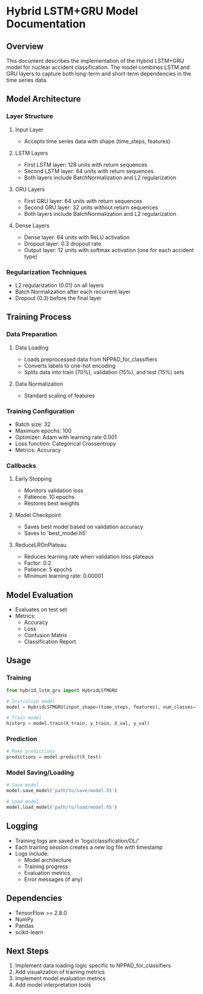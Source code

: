 # Hybrid LSTM+GRU Model Documentation

## Overview
This document describes the implementation of the Hybrid LSTM+GRU model for nuclear accident classification. The model combines LSTM and GRU layers to capture both long-term and short-term dependencies in the time series data.

## Model Architecture

### Layer Structure
1. Input Layer
   - Accepts time series data with shape (time_steps, features)

2. LSTM Layers
   - First LSTM layer: 128 units with return sequences
   - Second LSTM layer: 64 units with return sequences
   - Both layers include BatchNormalization and L2 regularization

3. GRU Layers
   - First GRU layer: 64 units with return sequences
   - Second GRU layer: 32 units without return sequences
   - Both layers include BatchNormalization and L2 regularization

4. Dense Layers
   - Dense layer: 64 units with ReLU activation
   - Dropout layer: 0.3 dropout rate
   - Output layer: 12 units with softmax activation (one for each accident type)

### Regularization Techniques
- L2 regularization (0.01) on all layers
- Batch Normalization after each recurrent layer
- Dropout (0.3) before the final layer

## Training Process

### Data Preparation
1. Data Loading
   - Loads preprocessed data from NPPAD_for_classifiers
   - Converts labels to one-hot encoding
   - Splits data into train (70%), validation (15%), and test (15%) sets

2. Data Normalization
   - Standard scaling of features

### Training Configuration
- Batch size: 32
- Maximum epochs: 100
- Optimizer: Adam with learning rate 0.001
- Loss function: Categorical Crossentropy
- Metrics: Accuracy

### Callbacks
1. Early Stopping
   - Monitors validation loss
   - Patience: 10 epochs
   - Restores best weights

2. Model Checkpoint
   - Saves best model based on validation accuracy
   - Saves to 'best_model.h5'

3. ReduceLROnPlateau
   - Reduces learning rate when validation loss plateaus
   - Factor: 0.2
   - Patience: 5 epochs
   - Minimum learning rate: 0.00001

## Model Evaluation
- Evaluates on test set
- Metrics:
  - Accuracy
  - Loss
  - Confusion Matrix
  - Classification Report

## Usage

### Training
```python
from hybrid_lstm_gru import HybridLSTMGRU

# Initialize model
model = HybridLSTMGRU(input_shape=(time_steps, features), num_classes=12)

# Train model
history = model.train(X_train, y_train, X_val, y_val)
```

### Prediction
```python
# Make predictions
predictions = model.predict(X_test)
```

### Model Saving/Loading
```python
# Save model
model.save_model('path/to/save/model.h5')

# Load model
model.load_model('path/to/load/model.h5')
```

## Logging
- Training logs are saved in 'logs/classification/DL/'
- Each training session creates a new log file with timestamp
- Logs include:
  - Model architecture
  - Training progress
  - Evaluation metrics
  - Error messages (if any)

## Dependencies
- TensorFlow >= 2.8.0
- NumPy
- Pandas
- scikit-learn

## Next Steps
1. Implement data loading logic specific to NPPAD_for_classifiers
2. Add visualization of training metrics
3. Implement model evaluation metrics
4. Add model interpretation tools 